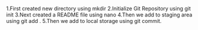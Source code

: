 1.First created new directory using mkdir
2.Initialize Git Repository using git init
3.Next created a README file using nano
4.Then we add to staging area using git add .
5.Then we add to local storage using git commit.

